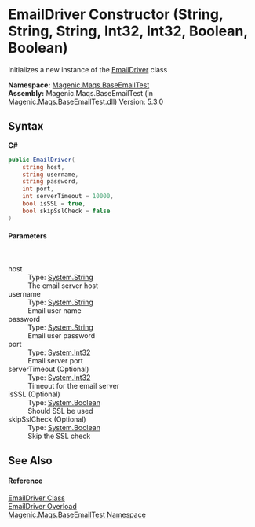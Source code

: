 # EmailDriver Constructor (String, String, String, Int32, Int32, Boolean, Boolean)
 

Initializes a new instance of the <a href="MAQS_5/Email_AUTOGENERATED/EmailDriver_Class">EmailDriver</a> class

**Namespace:**&nbsp;<a href="MAQS_5/Email_AUTOGENERATED/Magenic-Maqs-BaseEmailTest_Namespace">Magenic.Maqs.BaseEmailTest</a><br />**Assembly:**&nbsp;Magenic.Maqs.BaseEmailTest (in Magenic.Maqs.BaseEmailTest.dll) Version: 5.3.0

## Syntax

**C#**<br />
``` C#
public EmailDriver(
	string host,
	string username,
	string password,
	int port,
	int serverTimeout = 10000,
	bool isSSL = true,
	bool skipSslCheck = false
)
```


#### Parameters
&nbsp;<dl><dt>host</dt><dd>Type: <a href="http://msdn2.microsoft.com/en-us/library/s1wwdcbf" target="_blank">System.String</a><br />The email server host</dd><dt>username</dt><dd>Type: <a href="http://msdn2.microsoft.com/en-us/library/s1wwdcbf" target="_blank">System.String</a><br />Email user name</dd><dt>password</dt><dd>Type: <a href="http://msdn2.microsoft.com/en-us/library/s1wwdcbf" target="_blank">System.String</a><br />Email user password</dd><dt>port</dt><dd>Type: <a href="http://msdn2.microsoft.com/en-us/library/td2s409d" target="_blank">System.Int32</a><br />Email server port</dd><dt>serverTimeout (Optional)</dt><dd>Type: <a href="http://msdn2.microsoft.com/en-us/library/td2s409d" target="_blank">System.Int32</a><br />Timeout for the email server</dd><dt>isSSL (Optional)</dt><dd>Type: <a href="http://msdn2.microsoft.com/en-us/library/a28wyd50" target="_blank">System.Boolean</a><br />Should SSL be used</dd><dt>skipSslCheck (Optional)</dt><dd>Type: <a href="http://msdn2.microsoft.com/en-us/library/a28wyd50" target="_blank">System.Boolean</a><br />Skip the SSL check</dd></dl>

## See Also


#### Reference
<a href="MAQS_5/Email_AUTOGENERATED/EmailDriver_Class">EmailDriver Class</a><br /><a href="MAQS_5/Email_AUTOGENERATED/EmailDriver_Constructor">EmailDriver Overload</a><br /><a href="MAQS_5/Email_AUTOGENERATED/Magenic-Maqs-BaseEmailTest_Namespace">Magenic.Maqs.BaseEmailTest Namespace</a><br />